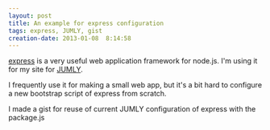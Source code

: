 ```yaml
---
layout: post
title: An example for express configuration
tags: express, JUMLY, gist
creation-date: 2013-01-08  8:14:58
---
```

[express](http://expressjs.com/) is a very useful web application framework for node.js.
I'm using it for my site for [JUMLY](http://jumly.herokuapp.com).

I frequently use it for making a small web app, but it's a bit hard to configure a new bootstrap script of express from scratch.

I made a gist for reuse of current JUMLY configuration of express with the package.js

<script src="https://gist.github.com/4479470.js"></script>

